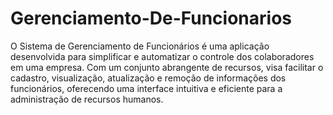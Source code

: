 # Gerenciamento-De-Funcionarios
O Sistema de Gerenciamento de Funcionários é uma aplicação desenvolvida para simplificar e automatizar o controle dos colaboradores em uma empresa. Com um conjunto abrangente de recursos, visa facilitar o cadastro, visualização, atualização e remoção de informações dos funcionários, oferecendo uma interface intuitiva e eficiente para a administração de recursos humanos.
